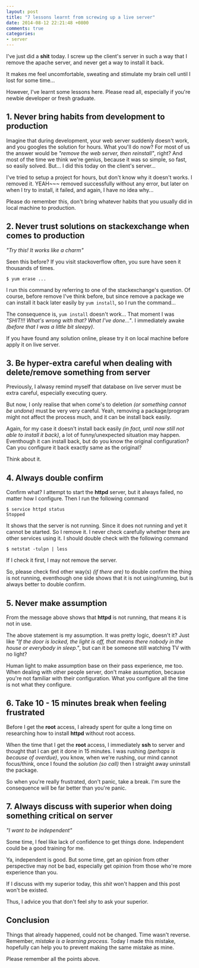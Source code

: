 ```yaml
---
layout: post
title: "7 lessons learnt from screwing up a live server"
date: 2014-08-12 22:21:48 +0800
comments: true
categories: 
- server
---
```


I've just did a **shit** today. I screw up the client's server in such a way that I remove the apache server, and never get a way to install it back.

It makes me feel uncomfortable, sweating and stimulate my brain cell until I lost for some time...

However, I've learnt some lessons here. Please read all, especially if you're newbie developer or fresh graduate.

## 1. Never bring habits from development to production

Imagine that during development, your web server suddenly doesn't work, and you googles the solution for hours. What you'll do now?
For most of us the answer would be _"remove the web server, then reinstall"_, right? And most of the time we think we're genius,
because it was so simple, so fast, so easily solved. But... I did this today on the client's server...

I've tried to setup a project for hours, but don't know why it doesn't works. I removed it. YEAH~~~ removed successfully without any
error, but later on when I try to install, it failed, and again, I have no idea why...

Please do remember this, don't bring whatever habits that you usually did in local machine to production.

## 2. Never trust solutions on stackexchange when comes to production

_"Try this! It works like a charm"_

Seen this before? If you visit stackoverflow often, you sure have seen it thousands of times.

```
$ yum erase ...
```

I run this command by referring to one of the stackexchange's question. Of course, before remove I've think before,
but since remove a package we can install it back later easily by `yum install`, so I run the command...

The consequence is, `yum install` doesn't work... That moment I was _"SHIT!!! What's wrong with that? What I've done..."_.
I immediately awake _(before that I was a little bit sleepy)_.

If you have found any solution online, please try it on local machine before apply it on live server.

## 3. Be hyper-extra careful when dealing with delete/remove something from server

Previously, I alwasy remind myself that database on live server must be extra careful, especially executing query.

But now, I only realise that when come's to deletion _(or something cannot be undone)_ must be very very careful.
Yeah, removing a package/program might not affect the process much, and it can be install back easily.

Again, for my case it doesn't install back easily _(in fact, until now still not able to install it back)_, a lot of
funny/unexpected situation may happen. Eventhough it can install back, but do you know the original configuration?
Can you configure it back exactly same as the original?

Think about it.

## 4. Always double confirm

Confirm what? I attempt to start the **httpd** server, but it always failed, no matter how I configure.
Then I run the following command

```
$ service httpd status
Stopped
```

It shows that the server is not running. Since it does not running and yet it cannot be started. So I remove it.
I never check carefully whether there are other services using it. I should double check with the following
command

```
$ netstat -tulpn | less
```

If I check it first, I may not remove the server.

So, please check find other way(s) _(if there are)_ to double confirm the thing is not running, eventhough
one side shows that it is not using/running, but is always better to double confirm.

## 5. Never make assumption

From the message above shows that **httpd** is not running, that means it is not in use.

The above statement is my assumption. It was pretty logic, doesn't it? Just like _"If the door is locked, the light is
off, that means there nobody in the house or everybody in sleep."_, but can it be someone still watching TV with no
light?

Human light to make assumption base on their pass experience, me too. When dealing with other people server, don't
make assumption, because you're not familiar with their configuration. What you configure all the time is not what
they configure.

## 6. Take 10 - 15 minutes break when feeling frustrated

Before I get the **root** access, I already spent for quite a long time on researching how to install **httpd** without
root access.

When the time that I get the **root** access, I immediately **ssh** to server and thought that I can get
it done in 15 minutes. I was rushing _(perhaps is because of overdue)_, you know, when we're rushing, our mind
cannot focus/think, once I found the _solution_ _(so call)_ then I straight away uninstall the package.

So when you're really frustrated, don't panic, take a break. I'm sure the consequence will be far better than
you're panic.

## 7. Always discuss with superior when doing something critical on server

_"I want to be independent"_

Some time, I feel like lack of confidence to get things done. Independent could be a good training for me.

Ya, independent is good. But some time, get an opinion from other perspective may not be bad, especially
get opinion from those who're more experience than you. 

If I discuss with my superior today, this _shit_ won't happen and this post won't be existed.

Thus, I advice you that don't feel _shy_ to ask your superior.

## Conclusion

Things that already happened, could not be changed. Time wasn't reverse. Remember, _mistake is a learning
process_. Today I made this mistake, hopefully can help you to prevent making the same mistake as mine.

Please remember all the points above.
